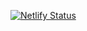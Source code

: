 [![Netlify Status](https://api.netlify.com/api/v1/badges/850a825c-865f-43ae-b0e7-74cf1c252a42/deploy-status)](https://app.netlify.com/sites/admiring-dijkstra-b07ab7/deploys)
